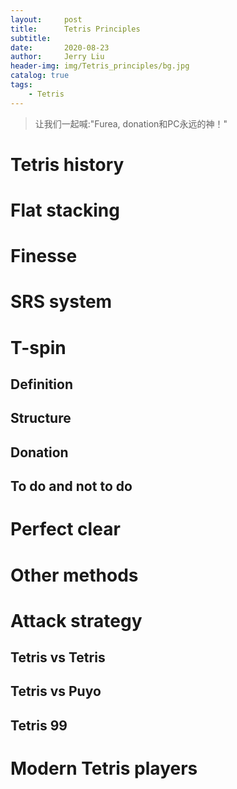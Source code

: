 ```yaml
---
layout:     post
title:      Tetris Principles
subtitle:   
date:       2020-08-23
author:     Jerry Liu
header-img: img/Tetris_principles/bg.jpg
catalog: true
tags:
    - Tetris
---
```


> 让我们一起喊:"Furea, donation和PC永远的神！"

# Tetris history

# Flat stacking

# Finesse

# SRS system

# T-spin

## Definition

## Structure

## Donation

## To do and not to do

# Perfect clear

# Other methods

# Attack strategy

## Tetris vs Tetris

## Tetris vs Puyo

## Tetris 99

# Modern Tetris players

# 
